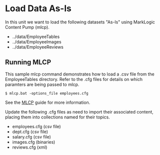 # Load Data As-Is

In this unit we want to load the following datasets "As-Is" using MarkLogic Content Pump (mlcp). 

- ../data/EmployeeTables
- ../data/EmployeeImages
- ../data/EmployeeReviews

## Running MLCP

This sample mlcp command demonstrates how to load a .csv file from the EmployeeTables directory. Refer to the .cfg files for details on which paramters are being passed to mlcp.

    $ mlcp.bat -options_file employees.cfg

See the [MLCP](http://docs.marklogic.com/guide/mlcp) guide for more information. 

Update the following .cfg files as need to import their associated content, placing them into collections named for their topics.

- employees.cfg (csv file)
- dept.cfg      (csv file)
- salary.cfg    (csv file)
- images.cfg    (binaries)
- reviews.cfg   (xml)

